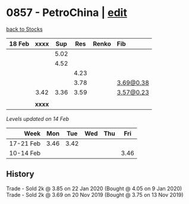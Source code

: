 # 0857 - PetroChina | [edit](https://github.com/alwinwoo/alwinwoo.github.io/edit/master/stocks/0857.md)
[back to Stocks](https://alwinwoo.github.io/stocks.html)

| 18 Feb  | **xxxx**     | Sup   | Res   | Renko | Fib
| ---:    | :---:        | :---: | :---: | :---  | :---
|         |              | 5.02  | 
|         |              | 4.52  | 
|         |              |       | 4.23  |
|         |              |       | 3.78  |       | 3.69@0.38
|         | 3.42         | 3.36  | 3.59  |       | 3.57@0.23 
|         |              |       |       | 
|         | **xxxx**     |       |       |

*Levels updated on 14 Feb*

Week      | Mon   | Tue   | Wed   | Thu   | Fri   |
---:      | :---: | :---: | :---: | :---: | :---: |
17-21 Feb | 3.46  | 3.42  |
10-14 Feb |       |       |       |       | 3.46  |

## History
Trade - Sold 2k @ 3.85 on 22 Jan 2020 (Bought @ 4.05 on 9 Jan 2020)  </br>
Trade - Sold 2k @ 3.69 on 20 Nov 2019 (Bought @ 3.75 on 13 Nov 2019) </br>

